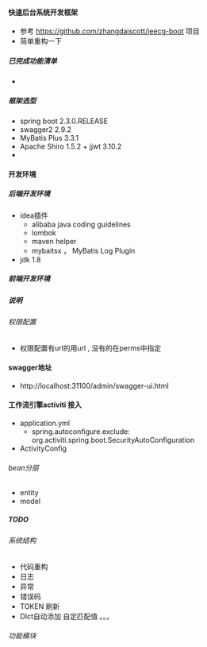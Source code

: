 ####  快速后台系统开发框架
*  参考 https://github.com/zhangdaiscott/jeecg-boot 项目
*  简单重构一下

#####  已完成功能清单
*   


#####  框架选型
*   spring boot 2.3.0.RELEASE
*   swagger2  2.9.2 
*   MyBatis Plus 3.3.1 
*   Apache Shiro 1.5.2  + jjwt 3.10.2
*   


#### 开发环境
#####  后端开发环境
* idea插件
  * alibaba  java coding guidelines
  * lombok
  * maven helper
  * mybaitsx ， MyBatis Log Plugin 
* jdk 1.8 

#####  前端开发环境

##### 说明
######  权限配置
*  权限配置有url的用url , 没有的在perms中指定

####  swagger地址
* http://localhost:31100/admin/swagger-ui.html

#### 工作流引擎activiti 接入
* application.yml 
  * spring.autoconfigure.exclude: org.activiti.spring.boot.SecurityAutoConfiguration
* ActivityConfig

###### bean分层
* entity
* model

##### TODO
###### 系统结构
* 代码重构
* 日志
* 异常
* 错误码
* TOKEN 刷新
* DIct自动添加 自定匹配值
。。。

###### 功能模块

